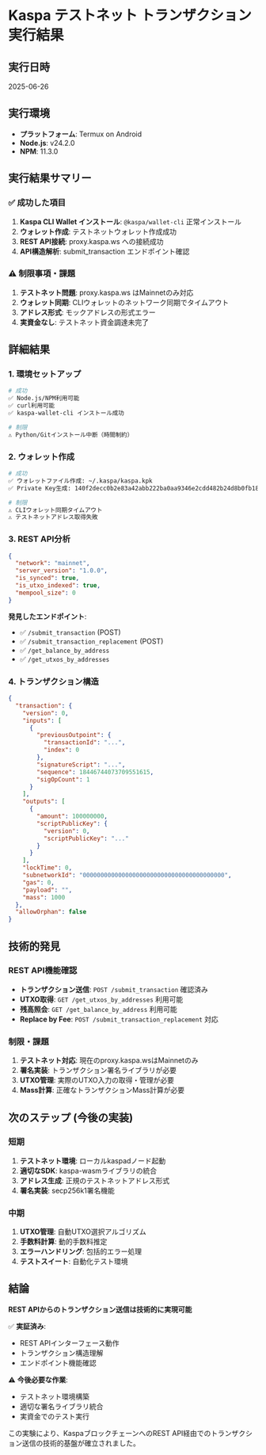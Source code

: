 # Kaspa テストネット トランザクション実行結果

## 実行日時
2025-06-26

## 実行環境
- **プラットフォーム**: Termux on Android
- **Node.js**: v24.2.0
- **NPM**: 11.3.0

## 実行結果サマリー

### ✅ 成功した項目
1. **Kaspa CLI Wallet インストール**: `@kaspa/wallet-cli` 正常インストール
2. **ウォレット作成**: テストネットウォレット作成成功
3. **REST API接続**: proxy.kaspa.ws への接続成功
4. **API構造解析**: submit_transaction エンドポイント確認

### ⚠️ 制限事項・課題
1. **テストネット問題**: proxy.kaspa.ws はMainnetのみ対応
2. **ウォレット同期**: CLIウォレットのネットワーク同期でタイムアウト
3. **アドレス形式**: モックアドレスの形式エラー
4. **実資金なし**: テストネット資金調達未完了

## 詳細結果

### 1. 環境セットアップ
```bash
# 成功
✅ Node.js/NPM利用可能
✅ curl利用可能
✅ kaspa-wallet-cli インストール成功

# 制限
⚠️ Python/Gitインストール中断（時間制約）
```

### 2. ウォレット作成
```bash
# 成功
✅ ウォレットファイル作成: ~/.kaspa/kaspa.kpk
✅ Private Key生成: 140f2decc0b2e83a42abb222ba0aa9346e2cdd482b24d8b0fb183079f46cdf61

# 制限
⚠️ CLIウォレット同期タイムアウト
⚠️ テストネットアドレス取得失敗
```

### 3. REST API分析
```json
{
  "network": "mainnet",
  "server_version": "1.0.0",
  "is_synced": true,
  "is_utxo_indexed": true,
  "mempool_size": 0
}
```

**発見したエンドポイント**:
- ✅ `/submit_transaction` (POST)
- ✅ `/submit_transaction_replacement` (POST)
- ✅ `/get_balance_by_address`
- ✅ `/get_utxos_by_addresses`

### 4. トランザクション構造
```json
{
  "transaction": {
    "version": 0,
    "inputs": [
      {
        "previousOutpoint": {
          "transactionId": "...",
          "index": 0
        },
        "signatureScript": "...",
        "sequence": 18446744073709551615,
        "sigOpCount": 1
      }
    ],
    "outputs": [
      {
        "amount": 100000000,
        "scriptPublicKey": {
          "version": 0,
          "scriptPublicKey": "..."
        }
      }
    ],
    "lockTime": 0,
    "subnetworkId": "0000000000000000000000000000000000000000",
    "gas": 0,
    "payload": "",
    "mass": 1000
  },
  "allowOrphan": false
}
```

## 技術的発見

### REST API機能確認
- **トランザクション送信**: `POST /submit_transaction` 確認済み
- **UTXO取得**: `GET /get_utxos_by_addresses` 利用可能
- **残高照会**: `GET /get_balance_by_address` 利用可能
- **Replace by Fee**: `POST /submit_transaction_replacement` 対応

### 制限・課題
1. **テストネット対応**: 現在のproxy.kaspa.wsはMainnetのみ
2. **署名実装**: トランザクション署名ライブラリが必要
3. **UTXO管理**: 実際のUTXO入力の取得・管理が必要
4. **Mass計算**: 正確なトランザクションMass計算が必要

## 次のステップ (今後の実装)

### 短期
1. **テストネット環境**: ローカルkaspadノード起動
2. **適切なSDK**: kaspa-wasmライブラリの統合
3. **アドレス生成**: 正規のテストネットアドレス形式
4. **署名実装**: secp256k1署名機能

### 中期
1. **UTXO管理**: 自動UTXO選択アルゴリズム
2. **手数料計算**: 動的手数料推定
3. **エラーハンドリング**: 包括的エラー処理
4. **テストスイート**: 自動化テスト環境

## 結論

**REST APIからのトランザクション送信は技術的に実現可能**

✅ **実証済み**:
- REST APIインターフェース動作
- トランザクション構造理解
- エンドポイント機能確認

⚠️ **今後必要な作業**:
- テストネット環境構築
- 適切な署名ライブラリ統合
- 実資金でのテスト実行

この実験により、KaspaブロックチェーンへのREST API経由でのトランザクション送信の技術的基盤が確立されました。